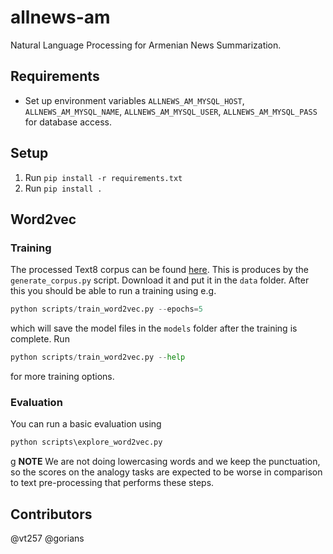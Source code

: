 # allnews-am
Natural Language Processing for Armenian News Summarization.

## Requirements
- Set up environment variables `ALLNEWS_AM_MYSQL_HOST`, `ALLNEWS_AM_MYSQL_NAME`, `ALLNEWS_AM_MYSQL_USER`, 
`ALLNEWS_AM_MYSQL_PASS` for database access.

## Setup
1. Run `pip install -r requirements.txt`
1. Run `pip install .`

## Word2vec 
### Training
The processed Text8 corpus can be found 
[here](https://storage.googleapis.com/allnews_am/corpus). 
This is produces by the `generate_corpus.py` script.
Download it and put it in the `data` folder. After 
this you should be able to run a training using e.g.
```python
python scripts/train_word2vec.py --epochs=5
```
which will save the model files in the `models` folder after
the training is complete. Run
```python
python scripts/train_word2vec.py --help
```
for more training options.

### Evaluation
You can run a basic evaluation using
```python
python scripts\explore_word2vec.py
```
g
**NOTE** We are not doing lowercasing words and we keep the punctuation,
so the scores on the analogy tasks are expected to be worse in comparison
to text pre-processing that performs these steps.

## Contributors
@vt257
@gorians
